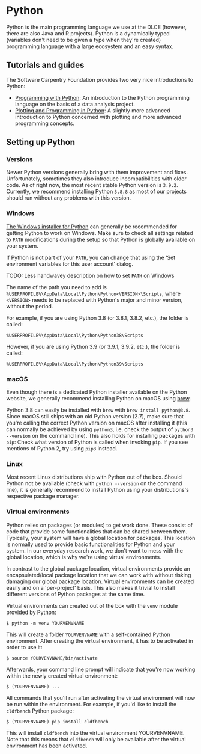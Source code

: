 # Python

Python is the main programming language we use at the DLCE (however, there are
also Java and R projects). Python is a dynamically typed (variables don't need
to be given a type when they're created) programming language with a large
ecosystem and an easy syntax.

## Tutorials and guides

The Software Carpentry Foundation provides two very nice introductions to
Python:

- [Programming with
  Python](https://swcarpentry.github.io/python-novice-inflammation/index.html):
  An introduction to the Python programming language on the basis of a data
  analysis project.
- [Plotting and Programming in
  Python](https://swcarpentry.github.io/python-novice-gapminder/): A slightly
  more advanced introduction to Python concerned with plotting and more advanced
  programming concepts.

## Setting up Python

### Versions

Newer Python versions generally bring with them improvement and fixes.
Unfortunately, sometimes they also introduce incompatibilities with older code.
As of right now, the most recent stable Python version is `3.9.2`. Currently, we
recommend installing Python `3.8.8` as most of our projects should run without
any problems with this version.

### Windows

[The Windows installer for Python](https://www.python.org/downloads/windows/)
can generally be recommended for getting Python to work on Windows. Make sure to
check all settings related to `PATH` modifications during the setup so that
Python is globally available on your system.

If Python is not part of your `PATH`, you can change that using the ‘Set
environment variables for this user account’ dialog.

TODO: Less handwavey description on how to set `PATH` on Windows

The name of the path you need to add is
`%USERPROFILE%\AppData\Local\Python\Python<VERSION>\Scripts`, where `<VERSION>`
needs to be replaced with Python's major and minor version, without the period.

For example, if you are using Python 3.8 (or 3.8.1, 3.8.2, etc.), the folder is
called:

    %USERPROFILE%\AppData\Local\Python\Python38\Scripts

However, if you are using Python 3.9 (or 3.9.1, 3.9.2, etc.), the folder is
called:

    %USERPROFILE%\AppData\Local\Python\Python39\Scripts

### macOS

Even though there is a dedicated Python installer available on the Python
website, we generally recommend installing Python on macOS using
[brew](https://brew.sh/).

Python 3.8 can easily be installed with `brew` with `brew install python@3.8`.
Since macOS still ships with an old Python version (2.7), make sure that you're
calling the correct Python version on macOS after installing it (this can
normally be achieved by using `python3`, i.e. check the output of `python3
--version` on the command line). This also holds for installing packages with
`pip`: Check what version of Python is called when invoking `pip`. If you see
mentions of Python 2, try using `pip3` instead.

### Linux

Most recent Linux distributions ship with Python out of the box. Should Python
not be available (check with `python --version` on the command line), it is
generally recommend to install Python using your distributions's respective
package manager.

### Virtual environments

Python relies on packages (or modules) to get work done. These consist of code
that provide some functionalities that can be shared between them. Typically,
your system will have a global location for packages. This location is normally
used to provide basic functionalities for Python and your system. In our
everyday research work, we don't want to mess with the global location, which is
why we're using virtual environments.

In contrast to the global package location, virtual environments provide an
encapsulated/local package location that we can work with without risking
damaging our global package location. Virtual environments can be created easily
and on a 'per-project' basis. This also makes it trivial to install different
versions of Python packages at the same time.

Virtual environments can created out of the box with the `venv` module provided
by Python:

```
$ python -m venv YOURVENVNAME
```

This will create a folder `YOURVENVNAME` with a self-contained Python
environment. After creating the virtual environment, it has to be activated in
order to use it:

```
$ source YOURVENVNAME/bin/activate
```

Afterwards, your command line prompt will indicate that you're now working
within the newly created virtual environment:

```
$ (YOURVENVNAME) ...
```

All commands that you'll run after activating the virtual environment will now
be run within the environment. For example, if you'd like to install the
`cldfbench` Python package:

```
$ (YOURVENVNAME) pip install cldfbench
```

This will install `cldfbench` into the virtual environment YOURVENVNAME. Note
that this means that `cldfbench` will only be available after the virtual
environment has been activated.

